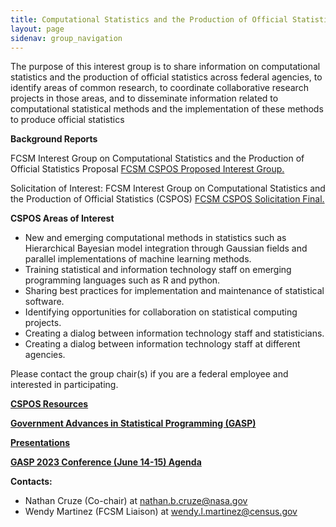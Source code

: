 ```yaml
---
title: Computational Statistics and the Production of Official Statistics (CSPOS)
layout: page
sidenav: group_navigation
---
```

<p>The purpose of this interest group is to share information on computational statistics and the production of official statistics across federal agencies, to identify areas of common research, to coordinate collaborative research projects in those areas, and to disseminate information related to computational statistical methods and the implementation of these methods to produce official statistics</p>
<p><strong>Background Reports</strong></p>
<p>FCSM Interest Group on Computational Statistics and the Production of Official Statistics Proposal <a href="{{site.baseurl}}/assets/files/docs/FCSM_CSPOS_Proposed_Interest_Group.pdf" target="_blank">FCSM CSPOS Proposed Interest Group.</a> </p>
<p>Solicitation of Interest: FCSM Interest Group on Computational Statistics and the Production of Official Statistics (CSPOS) <a href="{{site.baseurl}}/assets/files/docs/FCSM_CSPOS_Solicitation_Final.pdf" target="_blank">FCSM CSPOS Solicitation Final.</a> </p>
<p><strong>CSPOS Areas of Interest</strong></p>
<ul>
  <li>New and emerging computational methods in statistics such as Hierarchical Bayesian model integration through Gaussian fields and parallel implementations of machine learning methods.</li>
  <li>Training statistical and information technology staff on emerging programming languages such as R and python.</li>
  <li>Sharing best practices for implementation and maintenance of statistical software.</li>
  <li>Identifying opportunities for collaboration on statistical computing projects.</li>
  <li>Creating a dialog between information technology staff and statisticians.</li>
  <li>Creating a dialog between information technology staff at different agencies.</li>
</ul>

<p>Please contact the group chair(s) if you are a federal employee and interested in participating.</p>

<p><strong><a href="{{site.baseurl}}/groups/cspos-resources/">CSPOS Resources</a></strong></p>
<p><strong><a href="{{site.baseurl}}/groups/cspos-gasp/">Government Advances in Statistical Programming (GASP)</a></strong></p>
<p><strong><a href="{{site.baseurl}}/groups/cspos-presentations/">Presentations</a></strong></p>
<p><strong><a href="{{site.baseurl}}/assets/files/docs/GASP-2023-program-with-abstracts-2023-06-13.pdf">GASP 2023 Conference (June 14-15) Agenda</a></strong></p>

<p><strong>Contacts:</strong></p>
<ul>
  <li>Nathan Cruze (Co-chair) at <a href="mailto:nathan.b.cruze@nasa.gov">nathan.b.cruze@nasa.gov</a></li>
  <li>Wendy Martinez (FCSM Liaison) at <a href="mailto:wendy.l.martinez@census.gov">wendy.l.martinez@census.gov</a></li>
</ul>